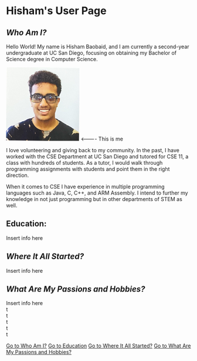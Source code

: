 # Hisham's User Page
## <a name="who-am-i?"></a> ***Who Am I?***
Hello World! My name is Hisham Baobaid, and I am currently a second-year undergraduate at UC San Diego, focusing on obtaining my Bachelor of Science degree in Computer Science.  
  
<img src="linkedinprofile.jpg" width="200" height="200">    <---- This is me
  
I love volunteering and giving back to my community. In the past, I have worked with the CSE Department at UC San Diego and tutored for CSE 11, a class with hundreds of students. As a tutor, I would walk through programming assignments with students and point them in the right direction.  
  
When it comes to CSE I have experience in multiple programming languages such as Java, C, C++, and ARM Assembly. I intend to further my knowledge in not just programming but in other departments of STEM as well.
## <a name="education"></a> Education:
Insert info here 
## <a name="where-it-all-started"></a> ***Where It All Started?***
Insert info here  
## <a name="passions-and-hobbies"></a> ***What Are My Passions and Hobbies?***
Insert info here  
t  
t  
t  
t  
t  
   
[Go to Who Am I?](#who-am-i?)
[Go to Education](#education)
[Go to Where It All Started?](#where-it-all-started)
[Go to What Are My Passions and Hobbies?](#passions-and-hobbies)
